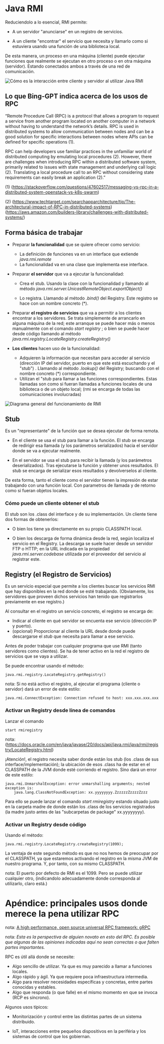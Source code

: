 # Java RMI

Reduciendolo a lo esencial, RMI permite:

- A un servidor "anunciarse" en un registro de servicios.

- A un cliente "encontrar" el servicio que necesita y llamarlo como si estuviera usando una función de una biblioteca local.

De esta manera, un proceso en una máquina (cliente) puede ejecutar funciones que realmente se ejecutan en otro proceso o en otra máquina (servidor). Estando conectados ambos a través de una red de comunicación.

![Cómo es la interacción entre cliente y servidor al utilizar Java RMI](./diagrama_de_interaccion_entre_cliente_y_servidor.png)

## Lo que Bing-GPT indica acerca de los usos de RPC

“Remote Procedure Call (RPC) is a protocol that allows a program to request a service from another program located on another computer in a network without having to understand the network’s details. RPC is used in distributed systems to allow communication between nodes and can be a good solution for specific interactions between nodes where APIs can be defined for specific operations (1).

RPC can help developers use familiar practices in the unfamiliar world of distributed computing by emulating local procedures (2). However, there are challenges when introducing RPC within a distributed software system, primarily related to issues with state management and underlying call logic (2). Translating a local procedure call to an RPC without considering state requirements can easily break an application (2).”

(1) (https://stackoverflow.com/questions/47602517/messaging-vs-rpc-in-a-distributed-system-openstack-vs-k8s-swarm)

(2) (https://www.techtarget.com/searchapparchitecture/tip/The-architectural-impact-of-RPC-in-distributed-systems)
(https://aws.amazon.com/builders-library/challenges-with-distributed-systems/)

## Forma básica de trabajar

- Preparar **la funcionalidad** que se quiere ofrecer como servicio:

  - La definición de funciones va en un interface que extiende _java.rmi.remote_
  - La funcionalidad va en una clase que implementa ese interface.

- Preparar **el servidor** que va a ejecutar la funcionalidad:

  - Crea el stub. Usando la clase con la funcionalidad y llamando al método _java.rmi.server.UnicastRemoteObject.exportObject()_

  - Lo registra. Llamando al método _.bind()_ del Registry. Este registro se hace con un nombre concreto (\*).

- Preparar **el registro de servicios** que va a permitir a los clientes encontrar a los servidores. Se trata simplemente de arrancarlo en alguna máquina de la red; este arranque se puede hacer más o menos manualmente con el comando _start registry_ ; o bien se puede hacer desde código llamando al método _java.rmi.registry.LocateRegistry.createRegistry()_

- **Los clientes** hacen uso de la funcionalidad:
  - Adquieren la información que necesitan para acceder al servicio (dirección IP del servidor, puerto en que este está escuchando y el "stub") . Llamando al método _.lookup()_ del Registry; buscando con el nombre concreto (\*) correspondiente.
  - Utilizan el "stub para llamar a las funciones correspondientes. Estas llamadas son como si fueran llamadas a funciones locales de una biblioteca o de un objeto local; (rmi se encarga de todas las comunicaciones involucradas)

![Diagrama general del funcionamiento de RMI](./diagrama_de_interacciones_entre_servidor-registry-cliente.drawio.png)

## Stub

Es un "representante" de la función que se desea ejecutar de forma remota.

- En el cliente se usa el stub para llamar a la función. El stub se encarga de redirigir esa llamada (y los parámetros serializados) hacia el servidor donde se va a ejecutar realmente.

- En el servidor se usa el stub para recibir la llamada (y los parámetros deserializados). Tras ejecutarse la función y obtener unos resultados. El stub se encarga de serializar esos resultados y devolverselos al cliente.

De esta forma, tanto el cliente como el servidor tienen la impresión de estar trabajando con una función local. Con parametros de llamada y de retorno como si fueran objetos locales.

### Cómo puede un cliente obtener el stub

El stub son los .class del interface y de su implementación. Un cliente tiene dos formas de obtenerlos:

- O bien los tiene ya directamente en su propio CLASSPATH local.

- O bien los descarga de forma dinámica desde la red, según localiza el servicio en el Registry. La descarga se suele hacer desde un servidor FTP o HTTP; en la URL indicada en la propiedad _java.rmi.server.codebase_ utilizada por el proveedor del servicio al registrar este.

## Registry (el Registro de Servicios)

Es un servicio especial que permite a los clientes buscar los servicios RMI que hay disponibles en la red donde se esté trabajando. (Obviamente, los servidores que proveen dichos servicios han tenido que registrarlos previamente en ese registro.)

Al consultar en el registro un servicio concreto, el registro se encarga de:

- Indicar al cliente en qué servidor se encuenta ese servicio (dirección IP y puerto).
- (opcional) Proporcionar al cliente la URL desde donde puede descargarse el _stub_ que necesita para llamar a ese servicio.

Antes de poder trabajar con cualquier programa que use RMI (tanto servidores como clientes). Se ha de tener activo en la red el registro de servicios que se vaya a utilizar.

Se puede encontrar usando el método:

    java.rmi.registry.LocateRegistry.getRegistry()

nota: Si no está activo el registro, al ejecutar el programa (cliente o servidor) dará un error de este estilo:

    java.rmi.ConnectException: Connection refused to host: xxx.xxx.xxx.xxx

### Activar un Registry desde línea de comandos

Lanzar el comando

    start rmiregistry

nota:(https://docs.oracle.com/en/java/javase/20/docs/api/java.rmi/java/rmi/registry/LocateRegistry.html)

¡Atención!, el registro necesita saber donde están los stub (los .class de sus interface/implementación); la ubicación de esos .class ha de estar en el CLASSPATH de la JVM donde esté corriendo el registro. Sino dará un error de este estilo:

    java.rmi.UnmarshalException: error unmarshalling arguments; nested exception is:
        java.lang.ClassNotFoundException: xx.yyyyyyyy.ZzzzzzZzzzzZzzz

Para ello se puede lanzar el comando _start rmiregistry_ estando situado justo en la carpeta madre de donde están los .class de los servicios registrados (la madre justo antes de las "subcarpetas de package" xx.yyyyyyyy).

### Activar un Registry desde código

Usando el método:

    java.rmi.registry.LocateRegistry.createRegistry(1099);

La ventaja de este segundo método es que no nos hemos de preocupar por el CLASSPATH, ya que estaremos activando el registro en la misma JVM de nuestro programa. Y, por tanto, con su mismo CLASSPATH.

nota: El puerto por defecto de RMI es el 1099. Pero se puede utilizar cualquier otro, (indicandolo adecuadamente donde corresponda al utilizarlo, claro está.)

# Apéndice: principales usos donde merece la pena utilizar RPC

nota: [A high performance, open source universal RPC framework: gRPC](https://grpc.io/)

nota: _Esta es la perspectiva de alguien novato en esto del RPC. Es posible que algunas de las opiniones indicadas aquí no sean correctas o que falten partes importantes._

RPC es útil allá donde se necesite:

- Algo sencillo de utilizar. Ya que es muy parecido a llamar a funciones locales.
- Algo rápido y ágil. Ya que requiere poca infraestructura intermedia.
- Algo para resolver necesidades específicas y concretas, entre partes conocidas y estables.
- Algo que responda (o que falle) en el mismo momento en que se invoca (RCP es síncrono).

Algunos usos típicos:

- Monitorización y control entre las distintas partes de un sistema distribuido.

- IoT, interacciones entre pequeños dispositivos en la periféria y los sistemas de control que los gobiernan.
